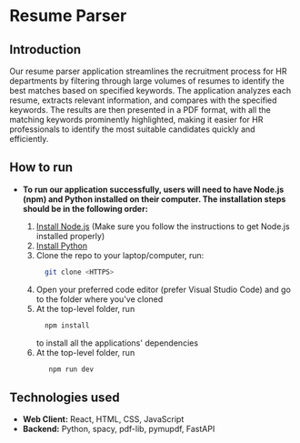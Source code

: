 # Resume Parser

## Introduction
Our resume parser application streamlines the recruitment process for HR departments by filtering through large volumes of resumes to identify the best matches based on specified keywords. The application analyzes each resume, extracts relevant information, and compares with the specified keywords. The results are then presented in a PDF format, with all the matching keywords prominently highlighted, making it easier for HR professionals to identify the most suitable candidates quickly and efficiently.

## How to run
- **To run our application successfully, users will need to have Node.js (npm) and Python installed on their computer. The installation steps should be in the following order:**

  1. [Install Node.js](https://nodejs.org/en) (Make sure you follow the instructions to get Node.js installed properly)
  2. [Install Python](https://www.python.org/downloads/)
  4. Clone the repo to your laptop/computer, run:
      ```bash
        git clone <HTTPS>
      ```
  5. Open your preferred code editor (prefer Visual Studio Code) and go to the folder where you've cloned 
  6. At the top-level folder, run
     ```bash
       npm install
     ```
     to install all the applications' dependencies
  7. At the top-level folder, run
     ```bash
        npm run dev
     ```

## Technologies used
- **Web Client:** React, HTML, CSS, JavaScript
- **Backend:** Python, spacy, pdf-lib, pymupdf, FastAPI
